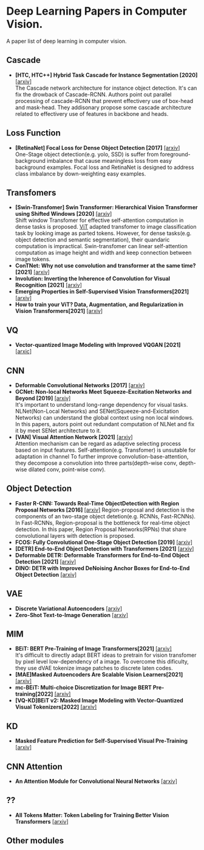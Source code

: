 # Deep Learning Papers in Computer Vision.
A paper list of deep learning in computer vision.

## Cascade
- **[HTC, HTC++] Hybrid Task Cascade for Instance Segmentation [2020]** [[arxiv]](https://arxiv.org/abs/1901.07518)<br>
The Cascade network architecture for instance object detection. It's can fix the drowback of Cascade-RCNN. 
Authors point out parallel processing of cascade-RCNN that prevent effectivery use of box-head and mask-head. They addisonary propose some cascade architecture related to effectivery use of features in backbone and heads.<br>  

## Loss Function
- **[RetinaNet] Focal Loss for Dense Object Detection [2017]** [[arxiv]](https://arxiv.org/abs/1708.02002)<br>
One-Stage object detection(e.g. yolo, SSD) is suffer from foreground-background imbalance that cause meaningless loss from  easy background examples. Focal loss and RetinaNet is designed to address class imbalance by down-weighting easy examples.<br>  


## Transfomers
- **[Swin-Transfomer] Swin Transformer: Hierarchical Vision Transformer using Shifted Windows [2020]** [[arxiv]](https://arxiv.org/abs/2103.14030)<br>
Shift window Transfomer for effective self-attention computation in dense tasks is proposed. [ViT](https://arxiv.org/abs/2010.11929) adapted transfomer to image classification task by looking image as parted tokens. However, for dense tasks(e.g. object detection and semantic segmentation), their quandaric computation is impractical. Swin-transfomer can linear self-attention computation as image height and width and keep connection between image tokens.<br>  
- **ConTNet: Why not use convolution and transformer at the same time? [2021]** [[arxiv]](https://arxiv.org/abs/2104.13497)
- **Involution: Inverting the Inherence of Convolution for Visual Recognition [2021]** [[arxiv]](https://arxiv.org/abs/2103.06255)
- **Emerging Properties in Self-Supervised Vision Transformers[2021]** [[arxiv]](https://arxiv.org/abs/2104.14294)
- **How to train your ViT? Data, Augmentation, and Regularization in Vision Transformers[2021]** [[arxiv]](https://arxiv.org/abs/2106.10270)

## VQ
- **Vector-quantized Image Modeling with Improved VQGAN [2021]** [[arxic]](https://arxiv.org/abs/2110.04627)

## CNN
- **Deformable Convolutional Networks [2017]** [[arxiv]](https://arxiv.org/abs/1703.06211)<br>  
- **GCNet: Non-local Networks Meet Squeeze-Excitation Networks and Beyond [2019]** [[arxiv]](https://arxiv.org/abs/1904.11492)<br>
It's important to understand long-range dependency for visual tasks. NLNet(Non-Local Networks) and SENet(Squeeze-and-Exicitation Networks) can understand the global context using non local windows. In this papers, autors point out redundant computation of NLNet and fix it by meet SENet architecture to it.<br>  
- **[VAN] Visual Attention Network [2021]** [[arxiv]](https://arxiv.org/abs/2202.09741)<br>
Attention mechanism can be regard as adaptive selecting process based on input features. Self-attention(e.g. Transfomer) is unsutable for adaptation in channel To further improve convolution-base-attention, they decompose a convolution into three parts(depth-wise conv, depth-wise dilated conv, point-wise conv).<br>   

## Object Detection
- **Faster R-CNN: Towards Real-Time ObjectDetection with Region Proposal Networks [2016]** [[arxiv]](https://arxiv.org/abs/1506.01497)
Region-proposal and detection is the components of an two-stage object detetion(e.g. RCNNs, Fast-RCNNs). In Fast-RCNNs, Region-proposal is the bottleneck for real-time object detection. In this paper, Region Proposal Networks(RPNs) that share convolutional layers with detection is proposed.<br>  
- **FCOS: Fully Convolutional One-Stage Object Detection [2019]** [[arxiv]](https://arxiv.org/abs/1904.01355)
- **[DETR] End-to-End Object Detection with Transformers [2021]** [[arxiv]](https://arxiv.org/abs/2005.12872)
- **Deformable DETR: Deformable Transformers for End-to-End Object Detection [2021]** [[arxiv]](https://arxiv.org/abs/2010.04159)
- **DINO: DETR with Improved DeNoising Anchor Boxes for End-to-End Object Detection** [[arxiv]](https://arxiv.org/abs/2203.03605v2)

## VAE
- **Discrete Variational Autoencoders** [[arxiv]](https://arxiv.org/abs/1609.02200)
- **Zero-Shot Text-to-Image Generation** [[arxiv]](https://arxiv.org/abs/2102.12092)

## MIM
- **BEiT: BERT Pre-Training of Image Transformers[2021]** [[arxiv]](https://arxiv.org/abs/2106.08254)<br>
It's difficult to directly adapt BERT ideas to pretrain for vision transfomer by pixel level low-dependency of a image. To overcome this dificulty, they use dVAE tokenize image patches to discrete laten codes. 
- **[MAE]Masked Autoencoders Are Scalable Vision Learners[2021]** [[arxiv]](https://arxiv.org/abs/2111.06377)
- **mc-BEiT: Multi-choice Discretization for Image BERT Pre-training[2022]** [[arxiv]](https://arxiv.org/abs/2203.15371) 
- **[VQ-KD]BEiT v2: Masked Image Modeling with Vector-Quantized Visual Tokenizers[2022]** [[arxiv]](https://arxiv.org/abs/2208.06366)

## KD
- **Masked Feature Prediction for Self-Supervised Visual Pre-Training** [[arxiv]](https://arxiv.org/abs/2112.09133)

## CNN Attention 
- **An Attention Module for Convolutional Neural Networks** [[arxiv]](https://arxiv.org/abs/2108.08205)<br>

## ??
- **All Tokens Matter: Token Labeling for Training Better Vision Transformers** [[arxiv]](https://arxiv.org/abs/2104.10858)
## Other modules

